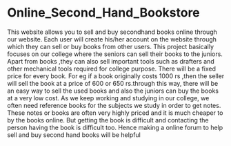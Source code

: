 # Online_Second_Hand_Bookstore
This website allows you to sell and buy secondhand books online through our website. Each user will create his/her account on the website through which they can sell or buy books from other users. This project basically focuses on our college where the seniors can sell their books to the juniors. Apart from books ,they can also sell important tools such as drafters and other mechanical tools required for college purpose. There will be a fixed price for every book.  For eg if a book originally costs 1000 rs ,then the seller will sell the book at a price of 600 or 650 rs.through this way, there will be an easy way to sell the used books and also the juniors can buy the books at a very low cost.  As we keep working and studying in our college, we often need reference books for the subjects we study in order to get notes. These notes or books are often very highly priced and it is much cheaper to by the books online. But getting the book is difficult and contacting the person having the book is difficult too. Hence making a online forum to help sell and buy second hand books will be helpful
